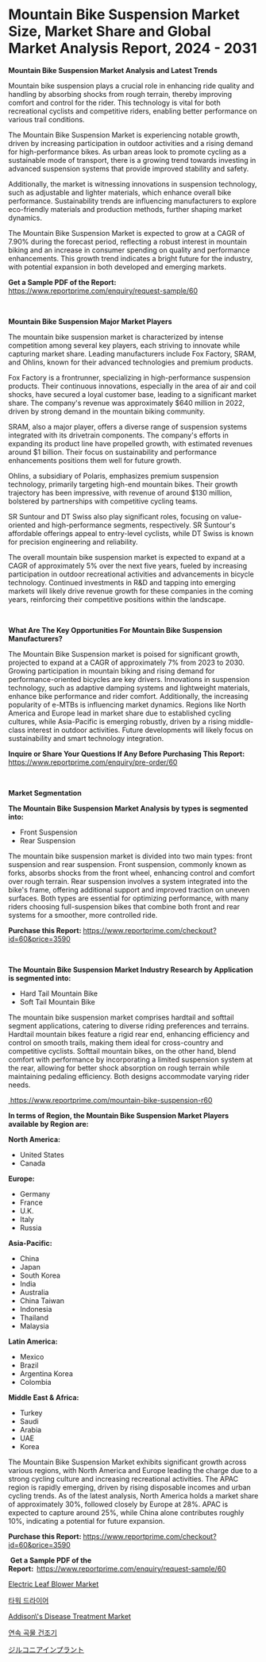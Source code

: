 <p><h1>Mountain Bike Suspension Market Size, Market Share and Global Market Analysis Report, 2024 - 2031</h1></p><p><strong>Mountain Bike Suspension Market Analysis and Latest Trends</strong></p>
<p><p>Mountain bike suspension plays a crucial role in enhancing ride quality and handling by absorbing shocks from rough terrain, thereby improving comfort and control for the rider. This technology is vital for both recreational cyclists and competitive riders, enabling better performance on various trail conditions. </p><p>The Mountain Bike Suspension Market is experiencing notable growth, driven by increasing participation in outdoor activities and a rising demand for high-performance bikes. As urban areas look to promote cycling as a sustainable mode of transport, there is a growing trend towards investing in advanced suspension systems that provide improved stability and safety. </p><p>Additionally, the market is witnessing innovations in suspension technology, such as adjustable and lighter materials, which enhance overall bike performance. Sustainability trends are influencing manufacturers to explore eco-friendly materials and production methods, further shaping market dynamics. </p><p>The Mountain Bike Suspension Market is expected to grow at a CAGR of 7.90% during the forecast period, reflecting a robust interest in mountain biking and an increase in consumer spending on quality and performance enhancements. This growth trend indicates a bright future for the industry, with potential expansion in both developed and emerging markets.</p></p>
<p><strong>Get a Sample PDF of the Report:&nbsp;</strong> <a href="https://www.reportprime.com/enquiry/request-sample/60">https://www.reportprime.com/enquiry/request-sample/60</a></p>
<p>&nbsp;</p>
<p><strong>Mountain Bike Suspension Major Market Players</strong></p>
<p><p>The mountain bike suspension market is characterized by intense competition among several key players, each striving to innovate while capturing market share. Leading manufacturers include Fox Factory, SRAM, and Ohlins, known for their advanced technologies and premium products. </p><p>Fox Factory is a frontrunner, specializing in high-performance suspension products. Their continuous innovations, especially in the area of air and coil shocks, have secured a loyal customer base, leading to a significant market share. The company's revenue was approximately $640 million in 2022, driven by strong demand in the mountain biking community.</p><p>SRAM, also a major player, offers a diverse range of suspension systems integrated with its drivetrain components. The company's efforts in expanding its product line have propelled growth, with estimated revenues around $1 billion. Their focus on sustainability and performance enhancements positions them well for future growth.</p><p>Ohlins, a subsidiary of Polaris, emphasizes premium suspension technology, primarily targeting high-end mountain bikes. Their growth trajectory has been impressive, with revenue of around $130 million, bolstered by partnerships with competitive cycling teams.</p><p>SR Suntour and DT Swiss also play significant roles, focusing on value-oriented and high-performance segments, respectively. SR Suntour's affordable offerings appeal to entry-level cyclists, while DT Swiss is known for precision engineering and reliability.</p><p>The overall mountain bike suspension market is expected to expand at a CAGR of approximately 5% over the next five years, fueled by increasing participation in outdoor recreational activities and advancements in bicycle technology. Continued investments in R&D and tapping into emerging markets will likely drive revenue growth for these companies in the coming years, reinforcing their competitive positions within the landscape.</p></p>
<p>&nbsp;</p>
<p><strong>What Are The Key Opportunities For Mountain Bike Suspension Manufacturers?</strong></p>
<p><p>The Mountain Bike Suspension market is poised for significant growth, projected to expand at a CAGR of approximately 7% from 2023 to 2030. Growing participation in mountain biking and rising demand for performance-oriented bicycles are key drivers. Innovations in suspension technology, such as adaptive damping systems and lightweight materials, enhance bike performance and rider comfort. Additionally, the increasing popularity of e-MTBs is influencing market dynamics. Regions like North America and Europe lead in market share due to established cycling cultures, while Asia-Pacific is emerging robustly, driven by a rising middle-class interest in outdoor activities. Future developments will likely focus on sustainability and smart technology integration.</p></p>
<p><strong>Inquire or Share Your Questions If Any Before Purchasing This Report:</strong> <a href="https://www.reportprime.com/enquiry/pre-order/60">https://www.reportprime.com/enquiry/pre-order/60</a></p>
<p>&nbsp;</p>
<p><strong>Market Segmentation</strong></p>
<p><strong>The Mountain Bike Suspension Market Analysis by types is segmented into:</strong></p>
<p><ul><li>Front Suspension</li><li>Rear Suspension</li></ul></p>
<p><p>The mountain bike suspension market is divided into two main types: front suspension and rear suspension. Front suspension, commonly known as forks, absorbs shocks from the front wheel, enhancing control and comfort over rough terrain. Rear suspension involves a system integrated into the bike's frame, offering additional support and improved traction on uneven surfaces. Both types are essential for optimizing performance, with many riders choosing full-suspension bikes that combine both front and rear systems for a smoother, more controlled ride.</p></p>
<p><strong>Purchase this Report:&nbsp;</strong><a href="https://www.reportprime.com/checkout?id=60&price=3590">https://www.reportprime.com/checkout?id=60&price=3590</a></p>
<p>&nbsp;</p>
<p><strong>The Mountain Bike Suspension Market Industry Research by Application is segmented into:</strong></p>
<p><ul><li>Hard Tail Mountain Bike</li><li>Soft Tail Mountain Bike</li></ul></p>
<p><p>The mountain bike suspension market comprises hardtail and softtail segment applications, catering to diverse riding preferences and terrains. Hardtail mountain bikes feature a rigid rear end, enhancing efficiency and control on smooth trails, making them ideal for cross-country and competitive cyclists. Softtail mountain bikes, on the other hand, blend comfort with performance by incorporating a limited suspension system at the rear, allowing for better shock absorption on rough terrain while maintaining pedaling efficiency. Both designs accommodate varying rider needs.</p></p>
<p><a href="https://www.reportprime.com/mountain-bike-suspension-r60">&nbsp;https://www.reportprime.com/mountain-bike-suspension-r60</a></p>
<p><strong>In terms of Region, the Mountain Bike Suspension Market Players available by Region are:</strong></p>
<p>
    <p> <strong> North America: </strong>
        <ul>
            <li>United States</li>
            <li>Canada</li>
        </ul>
        </p> 
    <p> <strong> Europe: </strong>
        <ul>
            <li>Germany</li>
            <li>France</li>
            <li>U.K.</li>
            <li>Italy</li>
            <li>Russia</li>
        </ul>
        </p> 
    <p> <strong> Asia-Pacific: </strong>
        <ul>
            <li>China</li>
            <li>Japan</li>
            <li>South Korea</li>
            <li>India</li>
            <li>Australia</li>
            <li>China Taiwan</li>
            <li>Indonesia</li>
            <li>Thailand</li>
            <li>Malaysia</li>
        </ul>
        </p> 
    <p> <strong> Latin America: </strong>
        <ul>
            <li>Mexico</li>
            <li>Brazil</li>
            <li>Argentina Korea</li>
            <li>Colombia</li>
        </ul>
        </p> 
    <p> <strong> Middle East & Africa: </strong>
        <ul>
            <li>Turkey</li>
            <li>Saudi</li>
            <li>Arabia</li>
            <li>UAE</li>
            <li>Korea</li>
        </ul>
    </p>
    </p>
<p><p>The Mountain Bike Suspension Market exhibits significant growth across various regions, with North America and Europe leading the charge due to a strong cycling culture and increasing recreational activities. The APAC region is rapidly emerging, driven by rising disposable incomes and urban cycling trends. As of the latest analysis, North America holds a market share of approximately 30%, followed closely by Europe at 28%. APAC is expected to capture around 25%, while China alone contributes roughly 10%, indicating a potential for future expansion.</p></p>
<p><strong>Purchase this Report: </strong><a href="https://www.reportprime.com/checkout?id=60&price=3590">https://www.reportprime.com/checkout?id=60&price=3590</a></p>
<p>&nbsp;<strong>Get a Sample PDF of the Report:&nbsp;&nbsp;</strong><a href="https://www.reportprime.com/enquiry/request-sample/60">https://www.reportprime.com/enquiry/request-sample/60</a></p>
<p><strong></strong></p>
<p><p><a href="https://medium.com/@laurenfernandez78/navigating-the-electric-leaf-blower-market-expert-analysis-and-market-forecast-for-period-from-fbd34b221e8c">Electric Leaf Blower Market</a></p><p><a href="https://medium.com/@afsanamia652/%EC%8B%9C%EC%9E%A5-%EB%8F%99%ED%96%A5-%EA%B3%B5%EA%B0%9C-%EA%B8%80%EB%A1%9C%EB%B2%8C-%ED%83%80%EC%9B%8C-%EB%93%9C%EB%9D%BC%EC%9D%B4%EC%96%B4-%EC%8B%9C%EC%9E%A5-%EC%84%B1%EC%9E%A5-%EB%B0%8F-%EC%A7%80%EC%97%AD-%ED%86%B5%EC%B0%B0-2024-2031-8d6e47809b5d">타워 드라이어</a></p><p><a href="https://issuu.com/reportprime-2/docs/addisons-disease-treatment-market-s_4e758a3b1a7b58">Addison\'s Disease Treatment Market</a></p><p><a href="https://medium.com/@scothall80/%EC%A0%84%EB%9E%B5%EC%A0%81-%EC%8B%9C%EC%9E%A5-%ED%86%B5%EC%B0%B0%EB%A0%A5-%EA%B8%80%EB%A1%9C%EB%B2%8C-%EC%A7%80%EC%86%8D%EC%A0%81%EC%9D%B8-%EA%B3%A1%EB%AC%BC-%EA%B1%B4%EC%A1%B0%EA%B8%B0-%EC%8B%9C%EC%9E%A5-2024-2031-829026db9ff7">연속 곡물 건조기</a></p><p><a href="https://medium.com/@charm854/%E3%82%B8%E3%83%AB%E3%82%B3%E3%83%8B%E3%82%A2%E3%82%A4%E3%83%B3%E3%83%97%E3%83%A9%E3%83%B3%E3%83%88%E5%B8%82%E5%A0%B4%E3%81%AE%E8%A6%8F%E6%A8%A1%E3%81%AF-14-2-%E3%81%AE%E5%B9%B4%E9%96%93%E6%88%90%E9%95%B7%E7%8E%87%E3%81%A7%E5%A2%97%E5%8A%A0%E3%81%97%E3%81%A6%E3%81%8A%E3%82%8A-%E3%81%93%E3%81%AE%E3%83%AC%E3%83%9D%E3%83%BC%E3%83%88%E3%81%AF%E5%B8%82%E5%A0%B4%E3%82%BB%E3%82%B0%E3%83%A1%E3%83%B3%E3%83%86%E3%83%BC%E3%82%B7%E3%83%A7%E3%83%B3-%E6%88%90%E9%95%B7-%E4%BA%88%E6%B8%AC2024%E5%B9%B4%E3%81%8B%E3%82%892031%E5%B9%B4%E3%81%BE%E3%81%A7%E3%81%AE%E5%88%86%E6%9E%90%E3%82%92%E3%82%AB%E3%83%90%E3%83%BC%E3%81%97%E3%81%A6%E3%81%84%E3%81%BE%E3%81%99-f3d7988be1b5">ジルコニアインプラント</a></p></p>